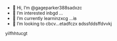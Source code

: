- 👋 Hi, I’m @gageparker388sadxzc
- 👀 I’m interested inbgd ...
- 🌱 I’m currently learninzxcg ...ів
- 💞️ I’m looking to cbcv...etadfczx
вdssfddsffdvvkj
<!---zxcxzcпм
gagep,/rker388/gageparker388 is a ✨ special ✨ repository because its `README.md` (this file) appears on your GitHub profile.
You can click the Preview link to take a look at your changes.
--->
yilfhhtucgt
